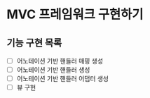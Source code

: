 # MVC 프레임워크 구현하기

## 기능 구현 목록
- [ ] 어노테이션 기반 핸들러 매핑 생성
- [ ] 어노테이션 기반 핸들러 생성
- [ ] 어노테이션 기반 핸들러 어댑터 생성
- [ ] 뷰 구현
